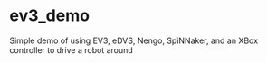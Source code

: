 # ev3_demo
Simple demo of using EV3, eDVS, Nengo, SpiNNaker, and an XBox controller to drive a robot around
